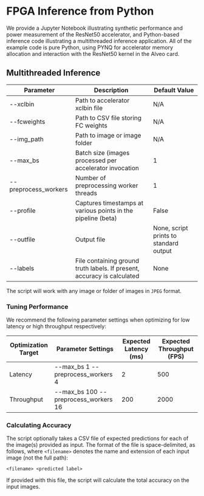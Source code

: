 # FPGA Inference from Python

We provide a Jupyter Notebook illustrating synthetic performance and power measurement of the ResNet50 accelerator, and Python-based inference code illustrating a multithreaded inference application.
All of the example code is pure Python, using PYNQ for accelerator memory allocation and interaction with the ResNet50 kernel in the Alveo card.

## Multithreaded Inference

Parameter            | Description                         									   | Default Value
-----------------    | -----------------                   									   | -----------------
--xclbin             | Path to accelerator xclbin file     									   | N/A
--fcweights          | Path to CSV file storing FC weights 									   | N/A
--img_path           | Path to image or image folder       									   | N/A
--max_bs             | Batch size (images processed per accelerator invocation                 | 1
--preprocess_workers | Number of preprocessing worker threads                                  | 1
--profile            | Captures timestamps at various points in the pipeline (beta)            | False
--outfile            | Output file                                                             | None, script prints to standard output
--labels             | File containing ground truth labels. If present, accuracy is calculated | None

The script will work with any image or folder of images in `JPEG` format.

### Tuning Performance

We recommend the following parameter settings when optimizing for low latency or high throughput respectively:

Optimization Target | Parameter Settings                   | Expected Latency (ms) | Expected Throughput (FPS)
-------             | ------------------                   | -------------         | -------------
Latency             | --max_bs 1 --preprocess_workers 4    | 2                     | 500
Throughput          | --max_bs 100 --preprocess_workers 16 | 200                   | 2000

### Calculating Accuracy

The script optionally takes a CSV file of expected predictions for each of the image(s) provided as input.
The format of the file is space-delimited, as follows, where `<filename>` denotes the name and extension of each input image (not the full path):

```
<filename> <predicted label> 
```

If provided with this file, the script will calculate the total accuracy on the input images.
